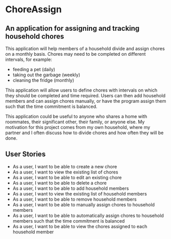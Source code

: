 # ChoreAssign

## An application for assigning and tracking household chores

This application will help members of a household divide and assign chores on a monthly basis. Chores may need to be
completed on different intervals, for example:

- feeding a pet (daily)
- taking out the garbage (weekly)
- cleaning the fridge (monthly)

This application will allow users to define chores with intervals on which they should be completed and time required.
Users can then add household members and can assign chores manually, or have the program assign them such that the time
commitment is balanced.

This application could be useful to anyone who shares a home with roommates, their significant
other, their family, or anyone else. My motivation for this project comes from my own household, where my partner and I
often discuss how to divide chores and how often they will be done.

## User Stories

- As a user, I want to be able to create a new chore
- As a user, I want to view the existing list of chores
- As a user, I want to be able to edit an existing chore
- As a user, I want to be able to delete a chore
- As a user, I want to be able to add household members
- As a user, I want to view the existing list of household members
- As a user, I want to be able to remove household members
- As a user, I want to be able to manually assign chores to household members
- As a user, I want to be able to automatically assign chores to household members such that the time commitment is 
balanced
- As a user, I want to be able to view the chores assigned to each household member